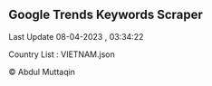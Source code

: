 

## Google Trends Keywords Scraper 
 
Last Update 08-04-2023 , 03:34:22

Country List :
VIETNAM.json



© Abdul Muttaqin 
